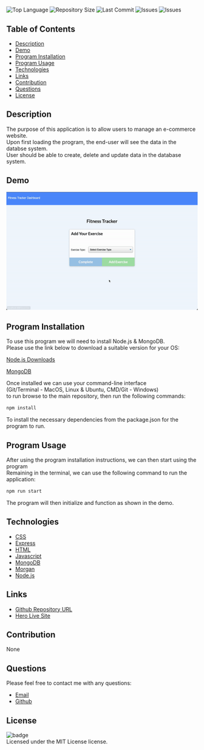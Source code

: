 # 
![Top Language](https://img.shields.io/github/languages/top/Kpetiote/Fitness-Tracker)
![Repository Size](https://img.shields.io/github/repo-size/Kpetiote/Fitness-Tracker)
![Last Commit](https://img.shields.io/github/last-commit/Kpetiote/Fitness-Tracker)
![Issues](https://img.shields.io/github/issues/Kpetiote/Fitness-Tracker)
![Issues](https://img.shields.io/github/issues/Kpetiote/Fitness-Tracker)

## Table of Contents
* [Description](#description)
* [Demo](#demo)
* [Program Installation](#program-installation)
* [Program Usage](#program-usage)
* [Technologies](#technologies)
* [Links](#links)
* [Contribution](#contribution)
* [Questions](#questions)
* [License](#license)

## Description
The purpose of this application is to allow users to manage an e-commerce website.\
Upon first loading the program, the end-user will see the data in the databse system.\
User should be able to create, delete and update data in the database system.

## Demo
![Alt text](./public/images/fitness-tracker.gif "Fitness-Tracker")

## Program Installation
To use this program we will need to install Node.js & MongoDB.\
Please use the link below to download a suitable version for your OS:

[Node.js Downloads](https://nodejs.org/en/download/)

[MongoDB](https://www.mongodb.com/try/download/community)

Once installed we can use your command-line interface\
(Git/Terminal - MacOS, Linux & Ubuntu, CMD/Git - Windows)\
to run browse to the main repository, then run the following commands:

```bash
npm install
```

To install the necessary dependencies from the package.json for the program to run.

## Program Usage
After using the program installation instructions, we can then start using the program\
Remaining in the terminal, we can use the following command to run the application:

```bash
npm run start
```

The program will then initialize and function as shown in the demo.

## Technologies
- [CSS](https://developer.mozilla.org/en-US/docs/Web/CSS)
- [Express](https://www.npmjs.com/package/express)
- [HTML](https://developer.mozilla.org/en-US/docs/Web/HTML)
- [Javascript](https://www.javascript.com/)
- [MongoDB](https://www.mongodb.com/)
- [Morgan](https://www.npmjs.com/package/morgan)
- [Node.js](https://nodejs.org/en/about/)

## Links
- [Github Repository URL](https://github.com/Kpetiote/Fitness-Tracker)
- [Hero Live Site](https://drive.google.com/file/d/13mXpywZBOOWwfi1llPRDf5w1wSd55bcT/view?usp=sharing)
## Contribution
None

## Questions
Please feel free to contact me with any questions:
- [Email](mailto:kenneth.petiote@gmail.com)
- [Github](https://github.com/Kpetiote)

## License
![badge](https://img.shields.io/badge/license-MIT-yellow)
<br />
Licensed under the MIT License license. 